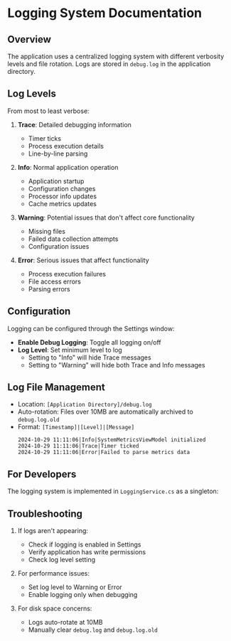 # Logging System Documentation

## Overview
The application uses a centralized logging system with different verbosity levels and file rotation. Logs are stored in `debug.log` in the application directory.

## Log Levels
From most to least verbose:
1. **Trace**: Detailed debugging information
   - Timer ticks
   - Process execution details
   - Line-by-line parsing
   
2. **Info**: Normal application operation
   - Application startup
   - Configuration changes
   - Processor info updates
   - Cache metrics updates

3. **Warning**: Potential issues that don't affect core functionality
   - Missing files
   - Failed data collection attempts
   - Configuration issues

4. **Error**: Serious issues that affect functionality
   - Process execution failures
   - File access errors
   - Parsing errors

## Configuration
Logging can be configured through the Settings window:
- **Enable Debug Logging**: Toggle all logging on/off
- **Log Level**: Set minimum level to log
  - Setting to "Info" will hide Trace messages
  - Setting to "Warning" will hide both Trace and Info messages

## Log File Management
- Location: `[Application Directory]/debug.log`
- Auto-rotation: Files over 10MB are automatically archived to `debug.log.old`
- Format: `[Timestamp]|[Level]|[Message]`
  ```
  2024-10-29 11:11:06|Info|SystemMetricsViewModel initialized
  2024-10-29 11:11:06|Trace|Timer ticked
  2024-10-29 11:11:06|Error|Failed to parse metrics data
  ```

## For Developers
The logging system is implemented in `LoggingService.cs` as a singleton: 

## Troubleshooting
1. If logs aren't appearing:
   - Check if logging is enabled in Settings
   - Verify application has write permissions
   - Check log level setting

2. For performance issues:
   - Set log level to Warning or Error
   - Enable logging only when debugging

3. For disk space concerns:
   - Logs auto-rotate at 10MB
   - Manually clear `debug.log` and `debug.log.old`